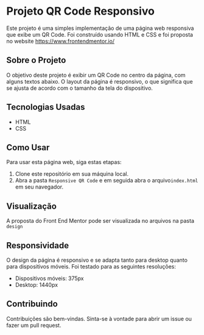 # Projeto QR Code Responsivo

Este projeto é uma simples implementação de uma página web responsiva que exibe um QR Code. Foi construído usando HTML e CSS e foi proposta no website https://www.frontendmentor.io/

## Sobre o Projeto

O objetivo deste projeto é exibir um QR Code no centro da página, com alguns textos abaixo. O layout da página é responsivo, o que significa que se ajusta de acordo com o tamanho da tela do dispositivo.

## Tecnologias Usadas

- HTML
- CSS

## Como Usar

Para usar esta página web, siga estas etapas:

1. Clone este repositório em sua máquina local.
2. Abra a pasta `Responsive QR Code` e em seguida abra o arquivo`index.html` em seu navegador.

## Visualização

A proposta do Front End Mentor pode ser visualizada no arquivos na pasta `design`



## Responsividade

O design da página é responsivo e se adapta tanto para desktop quanto para dispositivos móveis. Foi testado para as seguintes resoluções:

- Dispositivos móveis: 375px
- Desktop: 1440px

## Contribuindo

Contribuições são bem-vindas. Sinta-se à vontade para abrir um issue ou fazer um pull request.
